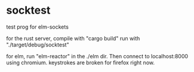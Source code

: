 # socktest
test prog for elm-sockets

for the rust server, 
compile with "cargo build"
run with "./target/debug/socktest"

for elm, run "elm-reactor" in the ./elm dir.  Then connect to localhost:8000 using chromium.  keystrokes are broken for firefox right now.  
